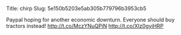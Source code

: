 Title: chirp
Slug: 5e150b5203e5ab305b779796b3953cb5

Paypal hoping for another economic downturn. Everyone should buy tractors instead! <a href="http://t.co/MczYNuQPiN">http://t.co/MczYNuQPiN</a> <a href="http://t.co/XIz0gyiHRP">http://t.co/XIz0gyiHRP</a>
